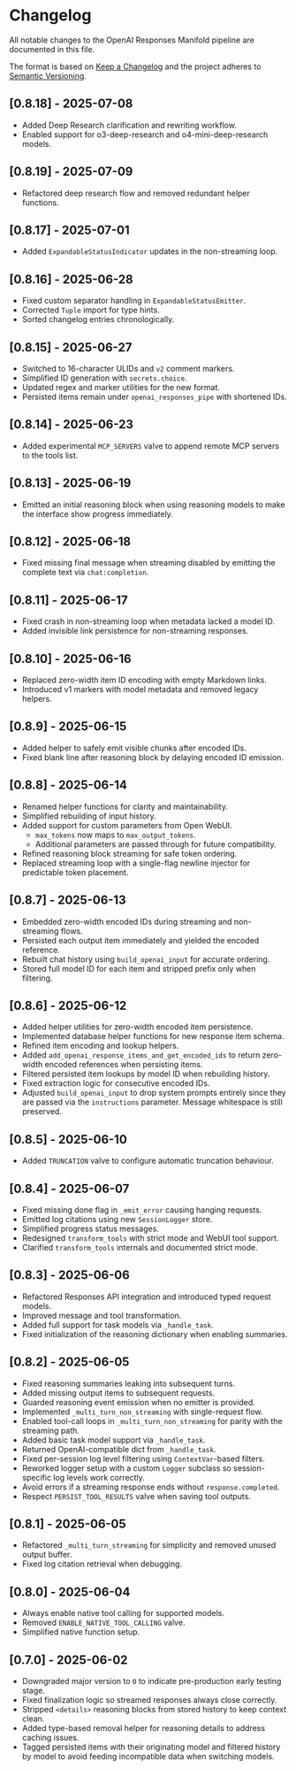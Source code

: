 # Changelog

All notable changes to the OpenAI Responses Manifold pipeline are documented in this file.



The format is based on [Keep a Changelog](https://keepachangelog.com/en/1.1.0/) and the project adheres to [Semantic Versioning](https://semver.org/spec/v2.0.0.html).

## [0.8.18] - 2025-07-08
- Added Deep Research clarification and rewriting workflow.
- Enabled support for o3-deep-research and o4-mini-deep-research models.

## [0.8.19] - 2025-07-09
- Refactored deep research flow and removed redundant helper functions.

## [0.8.17] - 2025-07-01
- Added `ExpandableStatusIndicator` updates in the non-streaming loop.

## [0.8.16] - 2025-06-28
- Fixed custom separator handling in `ExpandableStatusEmitter`.
- Corrected `Tuple` import for type hints.
- Sorted changelog entries chronologically.

## [0.8.15] - 2025-06-27
- Switched to 16-character ULIDs and `v2` comment markers.
- Simplified ID generation with `secrets.choice`.
- Updated regex and marker utilities for the new format.
- Persisted items remain under `openai_responses_pipe` with shortened IDs.

## [0.8.14] - 2025-06-23
- Added experimental `MCP_SERVERS` valve to append remote MCP servers
  to the tools list.

## [0.8.13] - 2025-06-19
- Emitted an initial reasoning block when using reasoning models to make
  the interface show progress immediately.

## [0.8.12] - 2025-06-18
- Fixed missing final message when streaming disabled by emitting the
  complete text via `chat:completion`.

## [0.8.11] - 2025-06-17
- Fixed crash in non-streaming loop when metadata lacked a model ID.
- Added invisible link persistence for non-streaming responses.

## [0.8.10] - 2025-06-16
- Replaced zero-width item ID encoding with empty Markdown links.
- Introduced v1 markers with model metadata and removed legacy helpers.

## [0.8.9] - 2025-06-15
- Added helper to safely emit visible chunks after encoded IDs.
- Fixed blank line after reasoning block by delaying encoded ID emission.

## [0.8.8] - 2025-06-14
- Renamed helper functions for clarity and maintainability.
- Simplified rebuilding of input history.
- Added support for custom parameters from Open WebUI.
  - `max_tokens` now maps to `max_output_tokens`.
  - Additional parameters are passed through for future compatibility.
- Refined reasoning block streaming for safe token ordering.
- Replaced streaming loop with a single-flag newline injector for
  predictable token placement.

## [0.8.7] - 2025-06-13
- Embedded zero-width encoded IDs during streaming and non-streaming flows.
- Persisted each output item immediately and yielded the encoded reference.
- Rebuilt chat history using `build_openai_input` for accurate ordering.
- Stored full model ID for each item and stripped prefix only when filtering.

## [0.8.6] - 2025-06-12
- Added helper utilities for zero-width encoded item persistence.
- Implemented database helper functions for new response item schema.
- Refined item encoding and lookup helpers.
- Added `add_openai_response_items_and_get_encoded_ids` to return
  zero-width encoded references when persisting items.
- Filtered persisted item lookups by model ID when rebuilding history.
- Fixed extraction logic for consecutive encoded IDs.
- Adjusted `build_openai_input` to drop system prompts entirely since
  they are passed via the `instructions` parameter. Message whitespace
  is still preserved.

## [0.8.5] - 2025-06-10
- Added `TRUNCATION` valve to configure automatic truncation behaviour.

## [0.8.4] - 2025-06-07
- Fixed missing done flag in `_emit_error` causing hanging requests.
- Emitted log citations using new `SessionLogger` store.
- Simplified progress status messages.
- Redesigned `transform_tools` with strict mode and WebUI tool support.
- Clarified `transform_tools` internals and documented strict mode.

## [0.8.3] - 2025-06-06
- Refactored Responses API integration and introduced typed request models.
- Improved message and tool transformation.
- Added full support for task models via `_handle_task`.
- Fixed initialization of the reasoning dictionary when enabling summaries.

## [0.8.2] - 2025-06-05
- Fixed reasoning summaries leaking into subsequent turns.
- Added missing output items to subsequent requests.
- Guarded reasoning event emission when no emitter is provided.
- Implemented `_multi_turn_non_streaming` with single-request flow.
- Enabled tool-call loops in `_multi_turn_non_streaming` for parity with the streaming path.
- Added basic task model support via `_handle_task`.
- Returned OpenAI-compatible dict from `_handle_task`.
- Fixed per-session log level filtering using `ContextVar`-based filters.
- Reworked logger setup with a custom `Logger` subclass so session-specific log levels work correctly.
- Avoid errors if a streaming response ends without `response.completed`.
- Respect `PERSIST_TOOL_RESULTS` valve when saving tool outputs.

## [0.8.1] - 2025-06-05
- Refactored `_multi_turn_streaming` for simplicity and removed unused output buffer.
- Fixed log citation retrieval when debugging.

## [0.8.0] - 2025-06-04
- Always enable native tool calling for supported models.
- Removed `ENABLE_NATIVE_TOOL_CALLING` valve.
- Simplified native function setup.

## [0.7.0] - 2025-06-02
- Downgraded major version to `0` to indicate pre-production early testing stage.
- Fixed finalization logic so streamed responses always close correctly.
- Stripped `<details>` reasoning blocks from stored history to keep context clean.
- Added type-based removal helper for reasoning details to address caching issues.
- Tagged persisted items with their originating model and filtered history by model
  to avoid feeding incompatible data when switching models.
